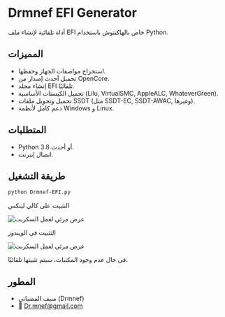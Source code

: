 # Drmnef EFI Generator

أداة تلقائية لإنشاء ملف EFI خاص بالهاكنتوش باستخدام Python.

## المميزات

- استخراج مواصفات الجهاز وحفظها.
- تحميل أحدث إصدار من OpenCore.
- إنشاء مجلد EFI تلقائيًا.
- تحميل الكيستات الأساسية (Lilu, VirtualSMC, AppleALC, WhateverGreen).
- تحميل وتحويل ملفات SSDT (مثل SSDT-EC, SSDT-AWAC, وغيرها).
- دعم كامل لأنظمة Windows و Linux.


## المتطلبات

- Python 3.8 أو أحدث.
- اتصال إنترنت.

## طريقة التشغيل

```bash
python Drmnef-EFI.py
```
التثبيت على كالي لينكس

![عرض مرئي لعمل السكربت](Drmnef-efi.gif)




التثبيت في الويندوز 

![عرض مرئي لعمل السكربت](Drmnef-efii.gif)

في حال عدم وجود المكتبات، سيتم تثبيتها تلقائيًا.

## المطور

- منيف المضياني (Drmnef)
- 📧 Dr.mnef@gmail.com

